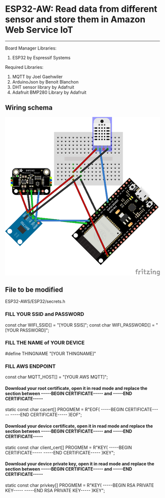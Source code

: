 # ESP32-AW: Read data from different sensor and store them in Amazon Web Service IoT
***
Board Manager Libraries:
1. ESP32 by Espressif Systems

Required Libraries:
1. MQTT by Joel Gaehwiler
2. ArduinoJson by Benoit Blanchon
3. DHT sensor library by Adafruit
4. Adafruit BMP280 Library by Adafruit

## Wiring schema
![image description](Wiring/Weather_station_wiring.png)

## File to be modified

ESP32-AWS/ESP32/secrets.h

### FILL YOUR SSID and PASSWORD
const char WIFI_SSID[] = "[YOUR SSIS]";
const char WIFI_PASSWORD[] = "[YOUR PASSWORD]";

### FILL THE NAME of YOUR DEVICE
#define THINGNAME "[YOUR THINGNAME]" 

### FILL AWS ENDPOINT
const char MQTT_HOST[] = "[YOUR AWS MQTT]";


#### Download your root certificate, open it in read mode and replace the section between -----BEGIN CERTIFICATE----- and -----END CERTIFICATE-----

static const char cacert[] PROGMEM = R"EOF(
-----BEGIN CERTIFICATE-----
-----END CERTIFICATE-----
)EOF";

#### Download your device certificate, open it in read mode and replace the section between -----BEGIN CERTIFICATE----- and -----END CERTIFICATE-----
static const char client_cert[] PROGMEM = R"KEY(
-----BEGIN CERTIFICATE-----
-----END CERTIFICATE-----
)KEY";

#### Download your device private key, open it in read mode and replace the section between -----BEGIN CERTIFICATE----- and -----END CERTIFICATE-----
static const char privkey[] PROGMEM = R"KEY(
-----BEGIN RSA PRIVATE KEY-----
-----END RSA PRIVATE KEY----- 
)KEY";